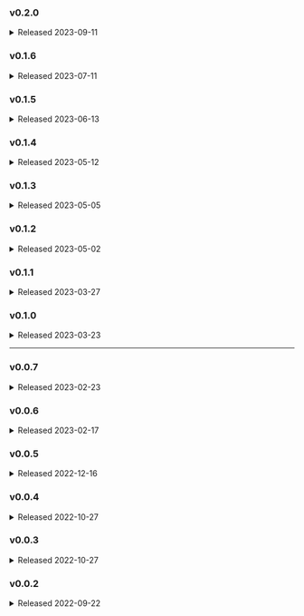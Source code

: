 ### v0.2.0
<details>
<summary>Released 2023-09-11</summary>
* breaking change: remove `source` as Operation config and move to Transformation; this simplifies templates and reduces memory usage
* breaking change: `version: 2` required in Earthmover YAML files 
* feature: `SnakeCaseColumnsOperation` converts all columns to snake_case
* feature: `show_progress` can be turned on globally in `config` or locally in any Source, Transformation, or Destination to display a progress bar
* feature: improve performance when writing Destination files
* feature: improved Earthmover YAML-parsing and config-retrieval
* internal: rename `YamlEnvironmentJinjaLoader` to `JinjaEnvironmentYamlLoader` for better transparency of use
* internal: simplify Earthmover.build_graph()
* internal: unify Jinja rendering into a single util function, instead of redeclaring across project
* internal: unify `Node.verify()` into `Node.execute()` for improved code legibility
* internal: improve attribute declarations across project
* internal: improve type-hinting and doc-strings across project

</details>

### v0.1.6
<details>
<summary>Released 2023-07-11</summary>

* bugfix: [fixing a bug to create the results_file directory if needed](https://github.com/edanalytics/earthmover/pull/40)
* bugfix: [process a copy of each nodes data at each step, to avoid modifying original node data which downstreams nodes may rely on](https://github.com/edanalytics/earthmover/pull/41)

</details>

### v0.1.5
<details>
<summary>Released 2023-06-13</summary>

* bugfix: [fixing a bug to skip hashing missing optional source files](https://github.com/edanalytics/earthmover/pull/34)
* feature: [adding a tmp_dir config so we can tell Dask where to store data it spills to disk](https://github.com/edanalytics/earthmover/pull/37)
* feature: [adding a `--results-file` option to produce structured run metadata](https://github.com/edanalytics/earthmover/pull/35)
* feature: [adding a skip exit code](https://github.com/edanalytics/earthmover/pull/36)

</details>

### v0.1.4
<details>
<summary>Released 2023-05-12</summary>

* bugfix: `config.state`_file was being ignored when specified
* bugfix: further issues with multi-line `config.macros` - the resolution here (hopefully the last one!) is to pre-load macros (so they can be injected into run-time Jinja contexts) and then just allow the Jinja to render and macro definitions down to nothing in the config YAML... you do have to be careful with Jinja linebreak supression, i.e.
    ```yaml
    config:
    macros: > # this is a macro!
        {%- macro test() -%}
        testing!
        {%- endmacro -%}
    sources:
    ...
    ```
    could render down to
    ```yaml
    config:
    macros: > # this is a macro!sources:
    ...
    ```
    which will fail with an error about no sources defined.

* bugfix: charset issues when reading / writing non-UTF8 files - this should be resolved by enforcing every file read/write to specify UTF8 encoding

</details>

### v0.1.3
<details>
<summary>Released 2023-05-05</summary>

* feature: implement ability to call ` {{ md5(column) }}` in Jinja throughout eathmover, with a framework for other Python functions to be added in the future
* bugfix: fix multi-line macros issue

</details>

### v0.1.2
<details>
<summary>Released 2023-05-02</summary>

* bugfix: fix continued issues with environment variable expansion under Windows by changing from `os.path.expandvars()` to native Python `String.Template` implementation
* bugfix: change how earthmover loads `config.macros` from YAML to prevent issues with multi-line macros definitions

</details>

### v0.1.1
<details>
<summary>Released 2023-03-27</summary>

* bugfix: a single quote in the config YAML could prevent environment variable expansion from working since `os.path.expandvars()` [does not expand variables within single quotes](https://hg.python.org/cpython/file/v2.7.3/Lib/ntpath.py#l330) in Python under Windows

</details>

### v0.1.0
<details>
<summary>Released 2023-03-23</summary>

* feature: added parse-time Jinja templating to YAML configuration

> :warning: **Potentially breaking change:** if your config YAML contains `add_columns` or `modify_columns` operations *with Jinja expressions*, these will now be parsed at YAML load time. To preserve the Jinja for runtime parsing, wrap the expressions with `{%raw%}...{%endraw%}`. See [YAML parsing](./README.md#yaml-parsing) for further information.

* feature: removed dependency on matplotlib, which is only required if your YAML specified `config.show_graph: True`... now if you try to `show_graph` without matplotlib installed, you'll get an error prompting you to install matplotlib

</details>

<hr />

### v0.0.7
<details>
<summary>Released 2023-02-23</summary>

* feature: added `str_min()` and `str_max()` functions for `group by` operation
</details>

### v0.0.6
<details>
<summary>Released 2023-02-17</summary>

* feature: pass `__row_data__` dict into Jinja templates for easier dynamic column referencing
* bugfix: parameter / env var interpolation into YAML keys, not just values
* refactor error handling key assertion methods
* refactor YAML loader line number context handling
</details>

### v0.0.5
<details>
<summary>Released 2022-12-16</summary>

* trim nodes not connected to a destination from DAG
* ensure all source datatypes return a Dask dataframe
* update [optional source functionality](#optional-sources) to require `columns` list, and pass an empty dataframe through the DAG
</details>

### v0.0.4
<details>
<summary>Released 2022-10-27</summary>

* support running in Google Colab
</details>

### v0.0.3
<details>
<summary>Released 2022-10-27</summary>

* support for Python 3.7
</details>

### v0.0.2
<details>
<summary>Released 2022-09-22</summary>

* initial release
</details>